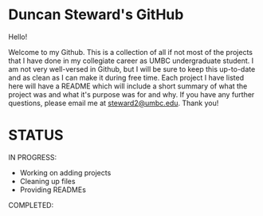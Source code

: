 # Duncan Steward's GitHub
Hello!

Welcome to my Github. This is a collection of all if not most of the projects that I have done in my collegiate career as UMBC undergraduate student. I am not very well-versed in Github, but I will be sure to keep this up-to-date and as clean as I can make it during free time. Each project I have listed here will have a README which will include a short summary of what the project was and what it's purpose was for and why. If you have any further questions, please email me at steward2@umbc.edu. Thank you!

# STATUS

  IN PROGRESS:

  - Working on adding projects
  - Cleaning up files
  - Providing READMEs
  
  COMPLETED:
